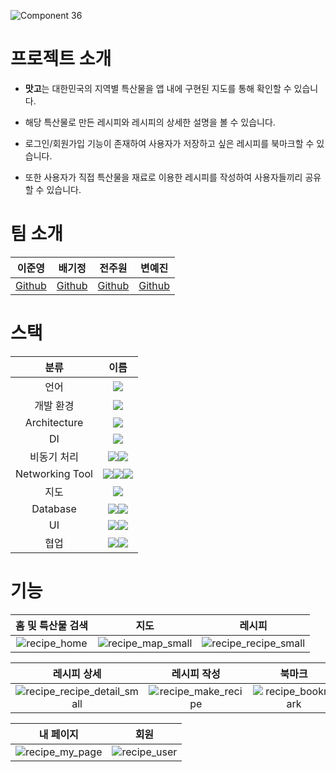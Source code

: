 ![Component 36](https://github.com/nbc-group-4/recipe/assets/50291395/e3c3cdca-e5e9-454e-9f37-3910bdd8db78)

# 프로젝트 소개
- **맛고**는 대한민국의 지역별 특산물을 앱 내에 구현된 지도를 통해 확인할 수 있습니다. 

- 해당 특산물로 만든 레시피와 레시피의 상세한 설명을 볼 수 있습니다.

- 로그인/회원가입 기능이 존재하여 사용자가 저장하고 싶은 레시피를 북마크할 수 있습니다. 

- 또한 사용자가 직접 특산물을 재료로 이용한 레시피를 작성하여 사용자들끼리 공유할 수 있습니다.


# 팀 소개
|이준영|배기정|전주원|변예진|
|:---:|:---:|:---:|:---:|
|[Github](https://github.com/treeralph)|[Github](https://github.com/koreabgj)|[Github](https://github.com/wndnjs00)|[Github](https://github.com/Yejin-Byun)|

# 스택
|분류|이름|
|:---:|:---:|
|언어|<img src="https://img.shields.io/badge/Kotlin-7F52FF?style=for-the-badge&logo=Kotlin&logoColor=white">
|개발 환경|<img src="https://img.shields.io/badge/android studio-3DDC84?style=for-the-badge&logo=androidstudio&logoColor=white">
|Architecture|<img src="https://img.shields.io/badge/mvvm-221E68?style=for-the-badge&logoColor=white">
|DI|<img src="https://img.shields.io/badge/hilt-221E68?style=for-the-badge&logoColor=white">
|비동기 처리|<img src="https://img.shields.io/badge/flow-221E68?style=for-the-badge&logoColor=white"><img src="https://img.shields.io/badge/coroutine-221E68?style=for-the-badge&logoColor=white">
|Networking Tool|<img src="https://img.shields.io/badge/jsoup-221E68?style=for-the-badge&logoColor=white"><img src="https://img.shields.io/badge/retrofit-221E68?style=for-the-badge&logoColor=white"><img src="https://img.shields.io/badge/glide-221E68?style=for-the-badge&logoColor=white">
|지도|<img src="https://img.shields.io/badge/kakao map-FFCD00?style=for-the-badge&logoColor=white">
|Database|<img src="https://img.shields.io/badge/room-221E68?style=for-the-badge&logoColor=white"><img src="https://img.shields.io/badge/firebase-DD2C00?style=for-the-badge&logo=firebase&logoColor=white">
|UI|<img src="https://img.shields.io/badge/xml-221E68?style=for-the-badge&logoColor=white"><img src="https://img.shields.io/badge/navigation-221E68?style=for-the-badge&logoColor=white">
|협업|<img src="https://img.shields.io/badge/github-181717?style=for-the-badge&logo=github&logoColor=white"><img src="https://img.shields.io/badge/git-F05032?style=for-the-badge&logo=git&logoColor=white">

# 기능
|홈 및 특산물 검색|지도|레시피|
|:---:|:---:|:---:|
|![recipe_home](https://github.com/nbc-group-4/recipe/assets/50291395/07283720-21e3-4b96-93d1-cfe7efe5e4d8)|![recipe_map_small](https://github.com/nbc-group-4/recipe/assets/50291395/03e03cda-c349-4495-8613-7c7a0a1f6e8b)|![recipe_recipe_small](https://github.com/nbc-group-4/recipe/assets/50291395/f2b16bc2-6374-44fe-a9f8-47cffe81eea1)|

|레시피 상세|레시피 작성|북마크|
|:---:|:---:|:---:|
|![recipe_recipe_detail_small](https://github.com/nbc-group-4/recipe/assets/50291395/e8620f3b-dd6a-428f-883b-a74c6fcbc8fa)|![recipe_make_recipe](https://github.com/nbc-group-4/recipe/assets/50291395/ed366e4d-2950-446e-8682-4a5439261779)|![recipe_bookmark](https://github.com/nbc-group-4/recipe/assets/50291395/212e6498-ab68-49e6-9056-a0600f75cd53)|

|내 페이지|회원|
|:---:|:---:|
|![recipe_my_page](https://github.com/nbc-group-4/recipe/assets/50291395/fb760fdb-9464-4159-84cf-e687de525ab6)|![recipe_user](https://github.com/nbc-group-4/recipe/assets/50291395/36a0bd71-dea3-444f-ac1f-0f98f9d3901a)|



